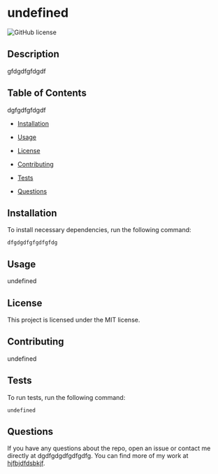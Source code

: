 # undefined
![GitHub license](https://img.shields.io/badge/license-MIT-blue.svg)

## Description

gfdgdfgfdgdf

## Table of Contents 
dgfgdfgfdgdf
* [Installation](#installation)

* [Usage](#usage)

* [License](#license)

* [Contributing](#contributing)

* [Tests](#tests)

* [Questions](#questions)

## Installation

To install necessary dependencies, run the following command:

```
dfgdgdfgfgdfgfdg
```

## Usage

undefined

## License

This project is licensed under the MIT license.
  
## Contributing

undefined

## Tests

To run tests, run the following command:

```
undefined
```

## Questions

If you have any questions about the repo, open an issue or contact me directly at dgdfgdgdfgdfgdfg. You can find more of my work at [hjfbjdfdsbkjf](https://github.com/hjfbjdfdsbkjf/).

